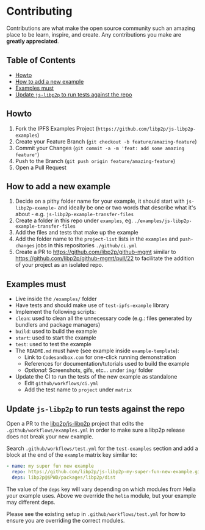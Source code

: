 # Contributing <!-- omit in toc -->

Contributions are what make the open source community such an amazing place to be learn, inspire, and create. Any contributions you make are **greatly appreciated**.

## Table of Contents <!-- omit in toc -->

- [Howto](#howto)
- [How to add a new example](#how-to-add-a-new-example)
- [Examples must](#examples-must)
- [Update `js-libp2p` to run tests against the repo](#update-js-libp2p-to-run-tests-against-the-repo)


## Howto

1. Fork the IPFS Examples Project (`https://github.com/libp2p/js-libp2p-examples`)
2. Create your Feature Branch (`git checkout -b feature/amazing-feature`)
3. Commit your Changes (`git commit -a -m 'feat: add some amazing feature'`)
4. Push to the Branch (`git push origin feature/amazing-feature`)
5. Open a Pull Request

## How to add a new example

1. Decide on a pithy folder name for your example, it should start with `js-libp2p-example-` and ideally be one or two words that describe what it's about - e.g. `js-libp2p-example-transfer-files`
1. Create a folder in this repo under `examples`, eg. `./examples/js-libp2p-example-transfer-files`
1. Add the files and tests that make up the example
1. Add the folder name to the `project-list` lists in the `examples` and `push-changes` jobs in this repositories `./github/ci.yml`
1. Create a PR to https://github.com/libp2p/github-mgmt similar to https://github.com/libp2p/github-mgmt/pull/22 to facilitate the addition of your project as an isolated repo.

## Examples must

- Live inside the `/examples/` folder
- Have tests and should make use of `test-ipfs-example` library
- Implement the following scripts:
 - `clean`: used to clean all the unnecessary code (e.g.: files generated by bundlers and package managers)
 - `build`: used to build the example
 - `start`: used to start the example
 - `test`: used to test the example
- The `README.md` must have (see example inside `example-template`):
  - Link to `Codesandbox.com` for one-click running demonstration
  - References for documentation/tutorials used to build the example
  - _Optional:_ Screenshots, gifs, etc... under `img/` folder
- Update the CI to run the tests of the new example as standalone
  - Edit `github/workflows/ci.yml`
  - Add the test name to `project` under `matrix`

## Update `js-libp2p` to run tests against the repo

Open a PR to the [libp2p/js-libp2p](https://github.com/libp2p/js-libp2p) project that edits the `.github/workflows/examples.yml` in order to make sure a libp2p release does not break your new example.

Search `.github/workflows/test.yml` for the `test-examples` section and add a block at the end of the `example` matrix key similar to:

```yml
- name: my super fun new example
  repo: https://github.com/libp2p/js-libp2p-my-super-fun-new-example.git
  deps: libp2p@$PWD/packages/libp2p/dist
```

The value of the `deps` key will vary depending on which modules from Helia your example uses. Above we override the `helia` module, but your example may different deps.

Please see the existing setup in `.github/workflows/test.yml` for how to ensure you are overriding the correct modules.
